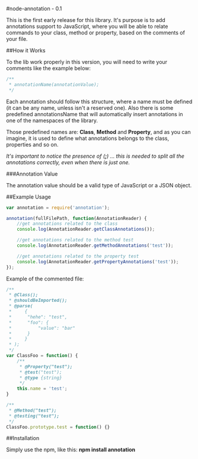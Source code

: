 #node-annotation - 0.1

This is the first early release for this library. It's purpose is to add annotations support to JavaScript, where you will be able to relate
commands to your class, method or property, based on the comments of your file.

##How it Works

To the lib work properly in this version, you will need to write your comments like the example below:

```javascript
/**
 * annotationName(annotationValue);
 */
```

Each annotation should follow this structure, where a name must be defined (it can be any name, unless isn't a reserved one). Also
there is some predefined annotationsName that will automatically insert annotations in one of the namespaces of the library.

Those predefined names are: **Class**, **Method** and **Property**, and as you can imagine, it is used to define what annotations belongs
to the class, properties and so on.

*It's important to notice the presence of (**;**) ... this is needed to split all the annotations correctly, even when there is just one.*

###Annotation Value

The annotation value should be a valid type of JavaScript or a JSON object.

##Example Usage

```javascript
var annotation = require('annotation');

annotation(fullFilePath, function(AnnotationReader) {
    //get annotations related to the class
    console.log(AnnotationReader.getClassAnnotations());

    //get annotations related to the method test
    console.log(AnnotationReader.getMethodAnnotations('test'));

    //get annotations related to the property test
    console.log(AnnotationReader.getPropertyAnnotations('test'));
});
```

Example of the commented file:

```javascript
/**
 * @Class();
 * @shouldBeImported();
 * @parse(
 *     {
 *      "hehe": "test",
 *      "foo": {
 *          "value": "bar"
 *      }
 *     }
 * );
 */
var ClassFoo = function() {
    /**
     * @Property("test");
     * @test("test");
     * @type {string}
     */
    this.name = 'test';
}

/**
 * @Method("test");
 * @testing("test");
 */
ClassFoo.prototype.test = function() {}
```

##Installation

Simply use the npm, like this: **npm install annotation**
